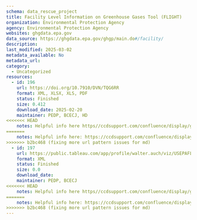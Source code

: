 ```yaml
---
schema: data_rescue_project 
title: Facility Level Information on Greenhouse Gases Tool (FLIGHT)
organization: Environmental Protection Agency
agency: Environmental Protection Agency
websites: ghgdata.epa.gov
data_source: https://ghgdata.epa.gov/ghgp/main.do#/facility/
description: 
last_modified: 2025-03-02
metadata_available: No
metadata_url: 
category:
  - Uncategorized
resources:
  - id: 196
    url: https://doi.org/10.7910/DVN/TQG6RR
    format: XML, XLSX, XLS, PDF
    status: Finished
    size: 0.412
    download_date: 2025-02-20
    maintainer: PEDP, BCECJ, HD
<<<<<<< HEAD
    notes: Helpful info here https//ccdsupport.com/confluence/display/ghgp
=======
    notes: Helpful info here: https://ccdsupport.com/confluence/display/ghgp
>>>>>>> b2bc468 (fixing more url pattern issues for md)
  - id: 197
    url: https://public.tableau.com/app/profile/walter.auch/viz/USEPAFLIGHTDataDashboard/Dashboard1
    format: XML
    status: Finished
    size: 0.0
    download_date: 
    maintainer: PEDP, BCECJ
<<<<<<< HEAD
    notes: Helpful info here https//ccdsupport.com/confluence/display/ghgp
=======
    notes: Helpful info here: https://ccdsupport.com/confluence/display/ghgp
>>>>>>> b2bc468 (fixing more url pattern issues for md)
---
```

